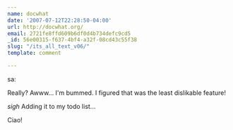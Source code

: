 ```yaml
---
name: docwhat
date: '2007-07-12T22:28:50-04:00'
url: http://docwhat.org/
email: 2721fe8ffd609b6df0d4b734defc9cd5
_id: 56e00315-f637-4bf4-a32f-08cd43c55f38
slug: "/its_all_text_v06/"
template: comment

---
```


sa:

Really?  Awww... I'm bummed.  I figured that was the least dislikable feature!

*sigh* Adding it to my todo list...

Ciao!
